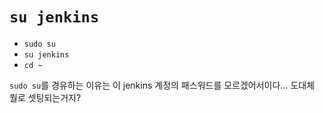 # `su jenkins`

- `sudo su`
- `su jenkins` 
- `cd ~`

`sudo su`를 경유하는 이유는 이 jenkins 계정의 패스워드를 모르겠어서이다... 도대체 뭘로 셋팅되는거지?